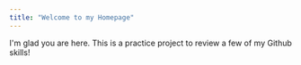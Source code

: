 ```yaml
---
title: "Welcome to my Homepage"
---
```


I'm glad you are here. This is a practice project to review a few of my Github skills!
